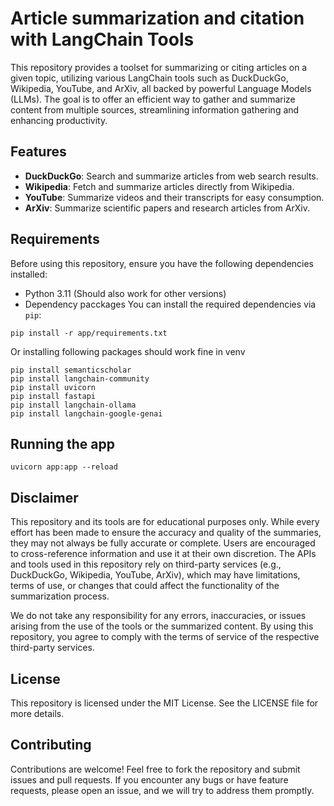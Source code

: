 # Article summarization and citation with LangChain Tools

This repository provides a toolset for summarizing or citing articles on a given topic, utilizing various LangChain tools such as DuckDuckGo, Wikipedia, YouTube, and ArXiv, all backed by powerful Language Models (LLMs). The goal is to offer an efficient way to gather and summarize content from multiple sources, streamlining information gathering and enhancing productivity.

## Features

- **DuckDuckGo**: Search and summarize articles from web search results.
- **Wikipedia**: Fetch and summarize articles directly from Wikipedia.
- **YouTube**: Summarize videos and their transcripts for easy consumption.
- **ArXiv**: Summarize scientific papers and research articles from ArXiv.

## Requirements

Before using this repository, ensure you have the following dependencies installed:

- Python 3.11 (Should also work for other versions)
- Dependency pacckages
You can install the required dependencies via `pip`:
```
pip install -r app/requirements.txt
```

Or installing following packages should work fine in venv
```
pip install semanticscholar
pip install langchain-community
pip install uvicorn
pip install fastapi
pip install langchain-ollama
pip install langchain-google-genai
```

## Running the app
```
uvicorn app:app --reload
```

## Disclaimer
This repository and its tools are for educational purposes only. While every effort has been made to ensure the accuracy and quality of the summaries, they may not always be fully accurate or complete. Users are encouraged to cross-reference information and use it at their own discretion. The APIs and tools used in this repository rely on third-party services (e.g., DuckDuckGo, Wikipedia, YouTube, ArXiv), which may have limitations, terms of use, or changes that could affect the functionality of the summarization process.

We do not take any responsibility for any errors, inaccuracies, or issues arising from the use of the tools or the summarized content. By using this repository, you agree to comply with the terms of service of the respective third-party services.

## License
This repository is licensed under the MIT License. See the LICENSE file for more details.

## Contributing
Contributions are welcome! Feel free to fork the repository and submit issues and pull requests. If you encounter any bugs or have feature requests, please open an issue, and we will try to address them promptly.

